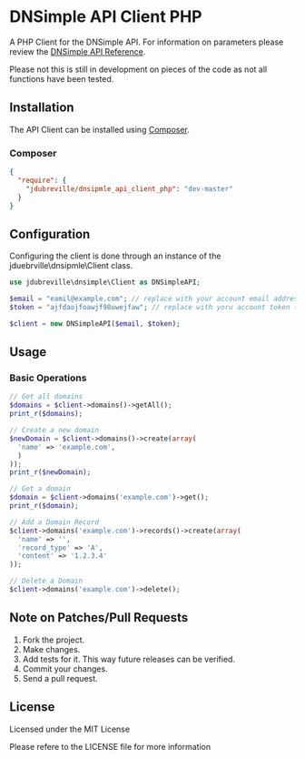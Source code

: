 DNSimple API Client PHP
=======================

A PHP Client for the DNSimple API.  For information on parameters please review the [DNSimple API Reference](http://developer.dnsimple.com/overview/).

Please not this is still in development on pieces of the code as not all functions have been tested.

## Installation

The API Client can be installed using  [Composer](https://packagist.org/packages/zendesk/zendesk_api_client_php).

### Composer

```json
{
  "require": {
    "jdubreville/dnsipmle_api_client_php": "dev-master"
  }
}
```

## Configuration

Configuring the client is done through an instance of the jduebrville\dnsipmle\Client class.

```php
use jdubreville\dnsimple\Client as DNSimpleAPI;

$email = "eamil@example.com"; // replace with your account email address
$token = "ajfdaojfoawjf98uwejfaw"; // replace with yoru account token (found in account settings)

$client = new DNSimpleAPI($email, $token);
```

## Usage

### Basic Operations

```php
// Get all domains
$domains = $client->domains()->getAll();
print_r($domains);

// Create a new domain
$newDomain = $client->domains()->create(array(
  'name' => 'example.com',
  )
));
print_r($newDomain);

// Get a domain
$domain = $client->domains('example.com')->get();
print_r($domain);

// Add a Domain Record
$client->domains('example.com')->records()->create(array(
  'name' => '',
  'record_type' => 'A',
  'content' => '1.2.3.4'
));

// Delete a Domain
$client->domains('example.com')->delete();
```

## Note on Patches/Pull Requests
1. Fork the project.
2. Make changes.
3. Add tests for it. This way future releases can be verified.
4. Commit your changes.
5. Send a pull request.

## License

Licensed under the MIT License

Please refere to the LICENSE file for more information

